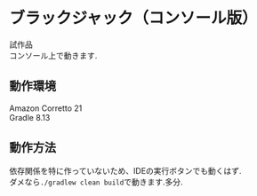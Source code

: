 # ブラックジャック（コンソール版）

試作品  
コンソール上で動きます.

## 動作環境

Amazon Corretto 21  
Gradle 8.13

## 動作方法

依存関係を特に作っていないため、IDEの実行ボタンでも動くはず.  
ダメなら`./gradlew clean build`で動きます.多分.
